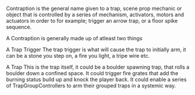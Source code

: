 Contraption is the general name given to a trap, scene prop mechanic or object that is controlled by a series of mechanism, activators, motors and actuators in order to for example; trigger an arrow trap, or a floor spike sequence.


A Contraption is generally made up of atleast two things


A Trap Trigger 
The trap trigger is what will cause the trap to initially arm, it can be a stone you step on, a fire you light, a tripe wire etc.

A Trap 
This is the trap itself, it could be a boulder spawning trap, that rolls a boulder down a confined space. 
It could trigger fire grates that add the burning status build up and knock the player back.
It could enable a series of TrapGroupControllers to arm their grouped traps in a systemic way.









